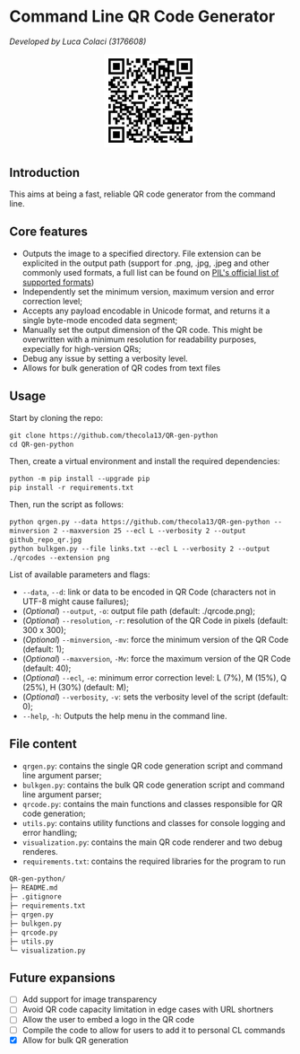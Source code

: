 # Command Line QR Code Generator
_Developed by Luca Colaci (3176608)_

<p align="center" width="100%">
    <img width="33%" src="github_repo_qr.png"> 
</p>

## Introduction

This aims at being a fast, reliable QR code generator from the command line.

## Core features

- Outputs the image to a specified directory. File extension can be explicited in the output path (support for .png, .jpg, .jpeg and other commonly used formats, a full list can be found on [PIL's official list of supported formats](https://pillow.readthedocs.io/en/stable/handbook/image-file-formats.html "PIL's official list of supported formats"))
- Independently set the minimum version, maximum version and error correction level;
- Accepts any payload encodable in Unicode format, and returns it a single byte-mode encoded data segment;
- Manually set the output dimension of the QR code. This might be overwritten with a minimum resolution for readability purposes, expecially for high-version QRs;
- Debug any issue by setting a verbosity level.
- Allows for bulk generation of QR codes from text files

## Usage

Start by cloning the repo:
```console
git clone https://github.com/thecola13/QR-gen-python
cd QR-gen-python
```

Then, create a virtual environment and install the required dependencies:
```console
python -m pip install --upgrade pip
pip install -r requirements.txt
```

Then, run the script as follows:
```console
python qrgen.py --data https://github.com/thecola13/QR-gen-python --minversion 2 --maxversion 25 --ecl L --verbosity 2 --output github_repo_qr.jpg
python bulkgen.py --file links.txt --ecl L --verbosity 2 --output ./qrcodes --extension png
```

List of available parameters and flags:
- `--data`, `--d`: link or data to be encoded in QR Code (characters not in UTF-8 might cause failures);
- (_Optional_) `--output`, `-o`: output file path (default: ./qrcode.png);
- (_Optional_) `--resolution`, `-r`: resolution of the QR Code in pixels (default: 300 x 300);
- (_Optional_) `--minversion`, `-mv`: force the minimum version of the QR Code (default: 1);
- (_Optional_) `--maxversion`, `-Mv`: force the maximum version of the QR Code (default: 40);
- (_Optional_) `--ecl`, `-e`: minimum error correction level: L (7%), M (15%), Q (25%), H (30%) (default: M);
- (_Optional_) `--verbosity`, `-v`: sets the verbosity level of the script (default: 0);
- `--help`, `-h`: Outputs the help menu in the command line.

## File content
- `qrgen.py`: contains the single QR code generation script and command line argument parser;
- `bulkgen.py`: contains the bulk QR code generation script and command line argument parser;
- `qrcode.py`: contains the main functions and classes responsible for QR code generation;
- `utils.py`: contains utility functions and classes for console logging and error handling;
- `visualization.py`: contains the main QR code renderer and two debug renderes.
- `requirements.txt`: contains the required libraries for the program to run

```text
QR-gen-python/
├─ README.md
├─ .gitignore
├─ requirements.txt
├─ qrgen.py
├─ bulkgen.py
├─ qrcode.py
├─ utils.py
└─ visualization.py
```

## Future expansions
- [ ] Add support for image transparency
- [ ] Avoid QR code capacity limitation in edge cases with URL shortners
- [ ] Allow the user to embed a logo in the QR code
- [ ] Compile the code to allow for users to add it to personal CL commands
- [x] Allow for bulk QR generation

